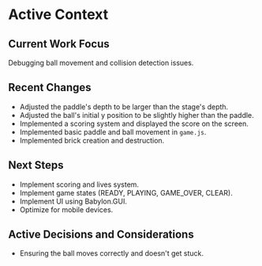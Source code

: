 # Active Context

## Current Work Focus
Debugging ball movement and collision detection issues.

## Recent Changes
- Adjusted the paddle's depth to be larger than the stage's depth.
- Adjusted the ball's initial y position to be slightly higher than the paddle.
- Implemented a scoring system and displayed the score on the screen.
- Implemented basic paddle and ball movement in `game.js`.
- Implemented brick creation and destruction.

## Next Steps
- Implement scoring and lives system.
- Implement game states (READY, PLAYING, GAME_OVER, CLEAR).
- Implement UI using Babylon.GUI.
- Optimize for mobile devices.

## Active Decisions and Considerations
- Ensuring the ball moves correctly and doesn't get stuck.
